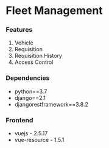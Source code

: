 # Fleet Management

### Features
1. Vehicle
2. Requisition
3. Requisition History
4. Access Control

### Dependencies
+ python==3.7
+ django==2.1
+ djangorestframework==3.8.2

### Frontend
+ vuejs - 2.5.17
+ vue-resource - 1.5.1
